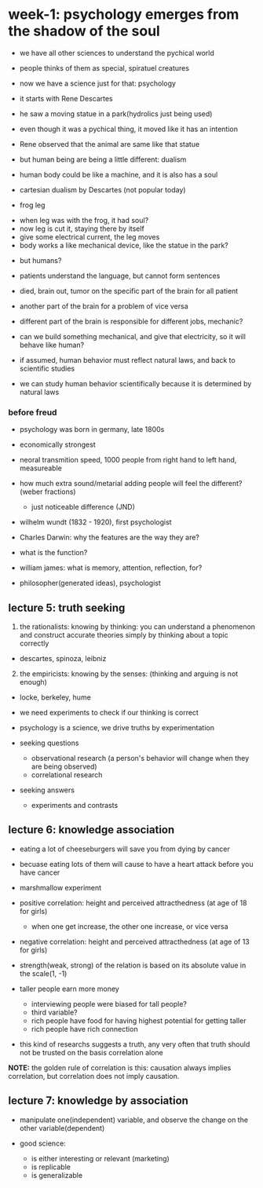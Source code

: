 # week-1: psychology emerges from the shadow of the soul

- we have all other sciences to understand the pychical world

- people thinks of them as special, spiratuel creatures

- now we have a science just for that: psychology

- it starts with Rene Descartes

- he saw a moving statue in a park(hydrolics just being used)

- even though it was a pychical thing, it moved like it has an intention

- Rene observed that the animal are same like that statue

- but human being are being a little different: dualism

- human body could be like a machine, and it is also has a soul

- cartesian dualism by Descartes (not popular today)

* frog leg

- when leg was with the frog, it had soul?
- now leg is cut it, staying there by itself
- give some electrical current, the leg moves
- body works a like mechanical device, like the statue in the park?

* but humans?

- patients understand the language, but cannot form sentences
- died, brain out, tumor on the specific part of the brain for all patient

- another part of the brain for a problem of vice versa

- different part of the brain is responsible for different jobs, mechanic?

- can we build something mechanical, and give that electricity, so it will behave like human?

- if assumed, human behavior must reflect natural laws, and back to scientific studies
- we can study human behavior scientifically because it is determined by natural laws

### before freud

 - psychology was born in germany, late 1800s
 - economically strongest

 - neoral transmition speed, 1000 people from right hand to left hand, measureable

 - how much extra sound/metarial adding people will feel the different? (weber fractions)
    - just noticeable difference (JND)

 - wilhelm wundt (1832 - 1920), first psychologist

 - Charles Darwin: why the features are the way they are?
 - what is the function?

 - william james: what is memory, attention, reflection, for?

 - philosopher(generated ideas), psychologist

## lecture 5: truth seeking

1. the rationalists: knowing by thinking: you can understand a phenomenon and
   construct accurate theories simply by thinking about a topic correctly
  - descartes, spinoza, leibniz

2. the empiricists: knowing by the senses: (thinking and arguing is not enough)
  - locke, berkeley, hume

- we need experiments to check if our thinking is correct

- psychology is a science, we drive truths by experimentation

* seeking questions
  - observational research (a person's behavior will change when they are being observed)
  - correlational research

* seeking answers
  - experiments and contrasts

## lecture 6: knowledge association

- eating a lot of cheeseburgers will save you from dying by cancer

- becuase eating lots of them will cause to have a heart attack before you have cancer

- marshmallow experiment

- positive correlation: height and perceived attracthedness (at age of 18 for girls)
  - when one get increase, the other one increase, or vice versa

- negative correlation: height and perceived attracthedness (at age of 13 for girls)

- strength(weak, strong) of the relation is based on its absolute value in the scale(1, -1)

- taller people earn more money
  - interviewing people were biased for tall people?
  - third variable?
  - rich people have food for having highest potential for getting taller
  - rich people have rich connection

- this kind of researchs suggests a truth, any very often that truth should not
  be trusted on the basis correlation alone

**NOTE:** the golden rule of correlation is this: causation always implies
correlation, but correlation does not imply causation.

## lecture 7: knowledge by association

- manipulate one(independent) variable, and observe the change on the other variable(dependent)

- good science:
  - is either interesting or relevant (marketing)
  - is replicable
  - is generalizable
